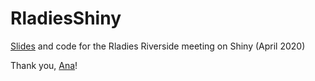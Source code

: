 # RladiesShiny
[Slides](https://github.com/acrgomez/RladiesShiny.git) and code for the Rladies Riverside meeting on Shiny (April 2020)

Thank you, [Ana](https://github.com/acrgomez/RladiesShiny.git)!